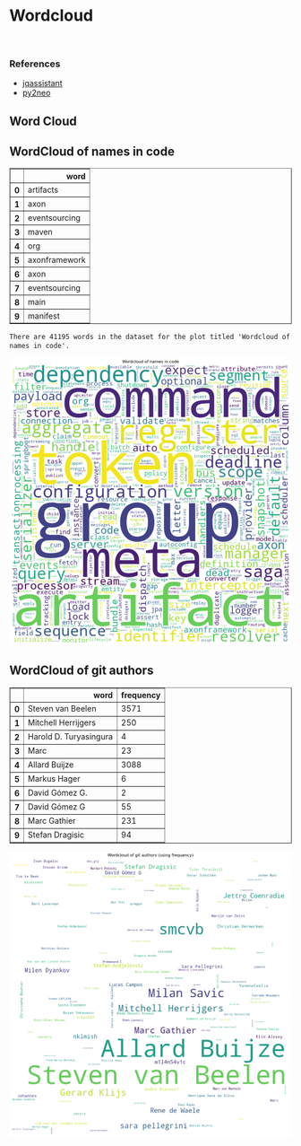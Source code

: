 # Wordcloud
<br>  

### References
- [jqassistant](https://jqassistant.org)
- [py2neo](https://py2neo.org/2021.1/)





## Word Cloud

## WordCloud of names in code




<div>
<table border="1" class="dataframe">
  <thead>
    <tr style="text-align: right;">
      <th></th>
      <th>word</th>
    </tr>
  </thead>
  <tbody>
    <tr>
      <th>0</th>
      <td>artifacts</td>
    </tr>
    <tr>
      <th>1</th>
      <td>axon</td>
    </tr>
    <tr>
      <th>2</th>
      <td>eventsourcing</td>
    </tr>
    <tr>
      <th>3</th>
      <td>maven</td>
    </tr>
    <tr>
      <th>4</th>
      <td>org</td>
    </tr>
    <tr>
      <th>5</th>
      <td>axonframework</td>
    </tr>
    <tr>
      <th>6</th>
      <td>axon</td>
    </tr>
    <tr>
      <th>7</th>
      <td>eventsourcing</td>
    </tr>
    <tr>
      <th>8</th>
      <td>main</td>
    </tr>
    <tr>
      <th>9</th>
      <td>manifest</td>
    </tr>
  </tbody>
</table>
</div>



    There are 41195 words in the dataset for the plot titled 'Wordcloud of names in code'.



    
![png](Wordcloud_files/Wordcloud_14_1.png)
    


## WordCloud of git authors




<div>
<table border="1" class="dataframe">
  <thead>
    <tr style="text-align: right;">
      <th></th>
      <th>word</th>
      <th>frequency</th>
    </tr>
  </thead>
  <tbody>
    <tr>
      <th>0</th>
      <td>Steven van Beelen</td>
      <td>3571</td>
    </tr>
    <tr>
      <th>1</th>
      <td>Mitchell Herrijgers</td>
      <td>250</td>
    </tr>
    <tr>
      <th>2</th>
      <td>Harold D. Turyasingura</td>
      <td>4</td>
    </tr>
    <tr>
      <th>3</th>
      <td>Marc</td>
      <td>23</td>
    </tr>
    <tr>
      <th>4</th>
      <td>Allard Buijze</td>
      <td>3088</td>
    </tr>
    <tr>
      <th>5</th>
      <td>Markus Hager</td>
      <td>6</td>
    </tr>
    <tr>
      <th>6</th>
      <td>David Gómez G.</td>
      <td>2</td>
    </tr>
    <tr>
      <th>7</th>
      <td>David Gómez G</td>
      <td>55</td>
    </tr>
    <tr>
      <th>8</th>
      <td>Marc Gathier</td>
      <td>231</td>
    </tr>
    <tr>
      <th>9</th>
      <td>Stefan Dragisic</td>
      <td>94</td>
    </tr>
  </tbody>
</table>
</div>




    
![png](Wordcloud_files/Wordcloud_17_0.png)
    

